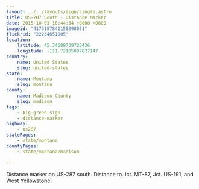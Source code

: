 ```yaml
---
layout: ../../layouts/sign/single.astro
title: US-287 South - Distance Marker
date: 2015-10-03 16:44:54 +0000 +0000
imageid: "4173157842155098071"
flickrid: "22234651905"
location:
    latitude: 45.34689739725436
    longitude: -111.72185897827147
country:
    name: United States
    slug: united-states
state:
    name: Montana
    slug: montana
county:
    name: Madison County
    slug: madison
tags:
    - big-green-sign
    - distance-marker
highway:
    - us287
statePages:
    - state/montana
countyPages:
    - state/montana/madison

---
```

Distance marker on US-287 south.  Distance to Jct. MT-87, Jct. US-191, and West Yellowstone.